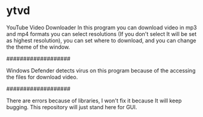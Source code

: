 # ytvd
YouTube Video Downloader 
In this program you can download video in mp3 and mp4 formats you can select resolutions (If you don't select It will be set as highest resolution), you can set where to download, and you can change the theme of the window.

###################

Windows Defender detects virus on this program because of the accessing the files for download video.


###################

There are errors because of libraries, I won't fix it because It will keep bugging. This repository will just stand here for GUI.
